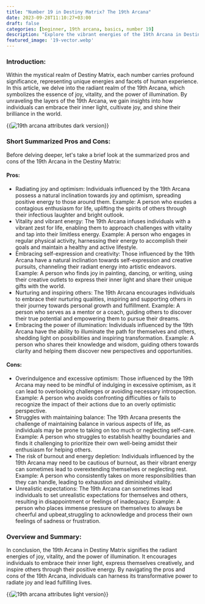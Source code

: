 ```yaml
---
title: "Number 19 in Destiny Matrix? The 19th Arcana"
date: 2023-09-28T11:10:27+03:00
draft: false
categories: [beginner, 19th arcana, basics, number 19]
description: "Explore the vibrant energies of the 19th Arcana in Destiny Matrix, symbolizing joy, vitality, and the power of illumination."
featured_image: '19-vector.webp'
---
```


### Introduction:
Within the mystical realm of Destiny Matrix, each number carries profound significance, representing unique energies and facets of human experience. In this article, we delve into the radiant realm of the 19th Arcana, which symbolizes the essence of joy, vitality, and the power of illumination. By unraveling the layers of the 19th Arcana, we gain insights into how individuals can embrace their inner light, cultivate joy, and shine their brilliance in the world.

{{<image link="19-dark.webp" alt="19th arcana attributes dark version">}}

### Short Summarized Pros and Cons:
Before delving deeper, let's take a brief look at the summarized pros and cons of the 19th Arcana in the Destiny Matrix:

#### Pros:

- Radiating joy and optimism: Individuals influenced by the 19th Arcana possess a natural inclination towards joy and optimism, spreading positive energy to those around them.
Example: A person who exudes a contagious enthusiasm for life, uplifting the spirits of others through their infectious laughter and bright outlook.
- Vitality and vibrant energy: The 19th Arcana infuses individuals with a vibrant zest for life, enabling them to approach challenges with vitality and tap into their limitless energy.
Example: A person who engages in regular physical activity, harnessing their energy to accomplish their goals and maintain a healthy and active lifestyle.
- Embracing self-expression and creativity: Those influenced by the 19th Arcana have a natural inclination towards self-expression and creative pursuits, channeling their radiant energy into artistic endeavors.
Example: A person who finds joy in painting, dancing, or writing, using their creative outlets to express their inner light and share their unique gifts with the world.
- Nurturing and inspiring others: The 19th Arcana encourages individuals to embrace their nurturing qualities, inspiring and supporting others in their journey towards personal growth and fulfillment.
Example: A person who serves as a mentor or a coach, guiding others to discover their true potential and empowering them to pursue their dreams.
- Embracing the power of illumination: Individuals influenced by the 19th Arcana have the ability to illuminate the path for themselves and others, shedding light on possibilities and inspiring transformation.
Example: A person who shares their knowledge and wisdom, guiding others towards clarity and helping them discover new perspectives and opportunities.

#### Cons:

- Overindulgence and excessive optimism: Those influenced by the 19th Arcana may need to be mindful of indulging in excessive optimism, as it can lead to overlooking challenges or avoiding necessary introspection.
Example: A person who avoids confronting difficulties or fails to recognize the impact of their actions due to an overly optimistic perspective.
- Struggles with maintaining balance: The 19th Arcana presents the challenge of maintaining balance in various aspects of life, as individuals may be prone to taking on too much or neglecting self-care.
Example: A person who struggles to establish healthy boundaries and finds it challenging to prioritize their own well-being amidst their enthusiasm for helping others.
- The risk of burnout and energy depletion: Individuals influenced by the 19th Arcana may need to be cautious of burnout, as their vibrant energy can sometimes lead to overextending themselves or neglecting rest.
Example: A person who consistently takes on more responsibilities than they can handle, leading to exhaustion and diminished vitality.
- Unrealistic expectations: The 19th Arcana can sometimes lead individuals to set unrealistic expectations for themselves and others, resulting in disappointment or feelings of inadequacy.
Example: A person who places immense pressure on themselves to always be cheerful and upbeat,struggling to acknowledge and process their own feelings of sadness or frustration.

### Overview and Summary:
In conclusion, the 19th Arcana in Destiny Matrix signifies the radiant energies of joy, vitality, and the power of illumination. It encourages individuals to embrace their inner light, express themselves creatively, and inspire others through their positive energy. By navigating the pros and cons of the 19th Arcana, individuals can harness its transformative power to radiate joy and lead fulfilling lives.

{{<image link="19-light.webp" alt="19th arcana attributes light version">}}



